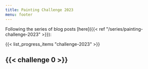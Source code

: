 ```yaml
---
title: Painting Challenge 2023
menu: footer
---
```


Following the series of blog posts [here]({{< ref "/series/painting-challenge-2023" >}}):

{{< list_progress_items "challenge-2023" >}}

## {{< challenge 0 >}}
